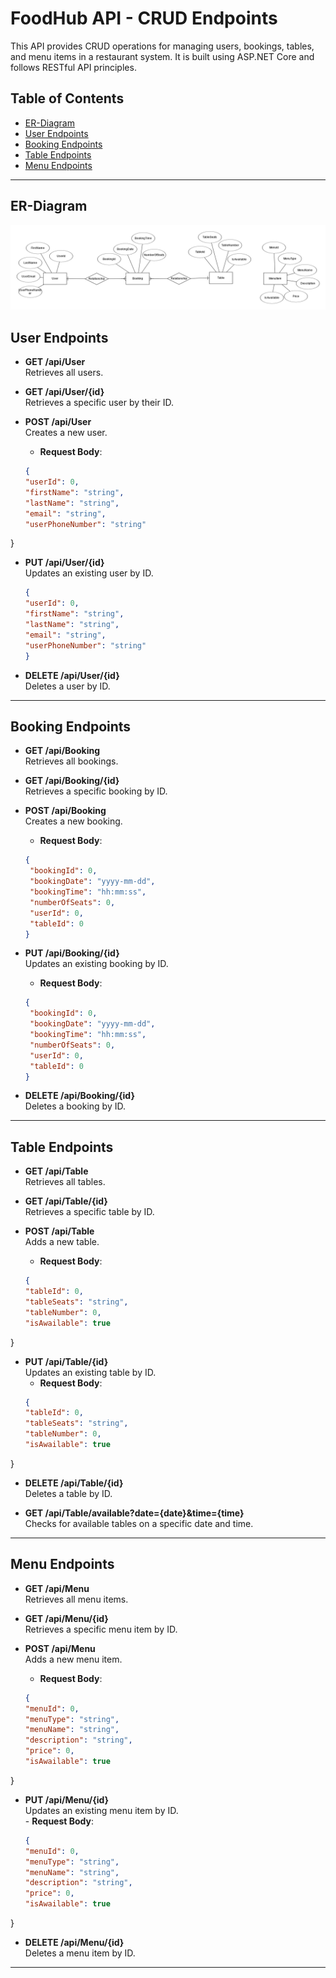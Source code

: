 # FoodHub API - CRUD Endpoints

This API provides CRUD operations for managing users, bookings, tables, and menu items in a restaurant system. It is built using ASP.NET Core and follows RESTful API principles.

## Table of Contents

- [ER-Diagram](#er-diagram)
- [User Endpoints](#user-endpoints)
- [Booking Endpoints](#booking-endpoints)
- [Table Endpoints](#table-endpoints)
- [Menu Endpoints](#menu-endpoints)

---

## ER-Diagram
![ER-Diagram](https://github.com/Jonzy81/FoodHub/blob/master/image(1).png)

## User Endpoints

- **GET /api/User**  
  Retrieves all users.

- **GET /api/User/{id}**  
  Retrieves a specific user by their ID.

- **POST /api/User**  
  Creates a new user.  
  - **Request Body**:
  ```json
  {
  "userId": 0,
  "firstName": "string",
  "lastName": "string",
  "email": "string",
  "userPhoneNumber": "string"
}

- **PUT /api/User/{id}**  
  Updates an existing user by ID.  
  ```json
  {
  "userId": 0,
  "firstName": "string",
  "lastName": "string",
  "email": "string",
  "userPhoneNumber": "string"
  }
- **DELETE /api/User/{id}**  
  Deletes a user by ID.

---

## Booking Endpoints

- **GET /api/Booking**  
  Retrieves all bookings.

- **GET /api/Booking/{id}**  
  Retrieves a specific booking by ID.

- **POST /api/Booking**  
  Creates a new booking.
  - **Request Body**:
   ```json
   {
    "bookingId": 0,
    "bookingDate": "yyyy-mm-dd",
    "bookingTime": "hh:mm:ss",
    "numberOfSeats": 0,
    "userId": 0,
    "tableId": 0
   }

- **PUT /api/Booking/{id}**  
  Updates an existing booking by ID.  
   - **Request Body**:
   ```json
   {
    "bookingId": 0,
    "bookingDate": "yyyy-mm-dd",
    "bookingTime": "hh:mm:ss",
    "numberOfSeats": 0,
    "userId": 0,
    "tableId": 0
   }

- **DELETE /api/Booking/{id}**  
  Deletes a booking by ID.

---

## Table Endpoints

- **GET /api/Table**  
  Retrieves all tables.

- **GET /api/Table/{id}**  
  Retrieves a specific table by ID.

- **POST /api/Table**  
  Adds a new table.  
  - **Request Body**:
   ```json
   {
  "tableId": 0,
  "tableSeats": "string",
  "tableNumber": 0,
  "isAwailable": true
}

- **PUT /api/Table/{id}**  
  Updates an existing table by ID.  
   - **Request Body**:
   ```json
   {
  "tableId": 0,
  "tableSeats": "string",
  "tableNumber": 0,
  "isAwailable": true
}

- **DELETE /api/Table/{id}**  
  Deletes a table by ID.

- **GET /api/Table/available?date={date}&time={time}**  
  Checks for available tables on a specific date and time.

---

## Menu Endpoints

- **GET /api/Menu**  
  Retrieves all menu items.

- **GET /api/Menu/{id}**  
  Retrieves a specific menu item by ID.

- **POST /api/Menu**  
  Adds a new menu item.  
    - **Request Body**:
   ```json
   {
  "menuId": 0,
  "menuType": "string",
  "menuName": "string",
  "description": "string",
  "price": 0,
  "isAwailable": true
}

- **PUT /api/Menu/{id}**  
  Updates an existing menu item by ID.  
      - **Request Body**:
   ```json
   {
  "menuId": 0,
  "menuType": "string",
  "menuName": "string",
  "description": "string",
  "price": 0,
  "isAwailable": true
}

- **DELETE /api/Menu/{id}**  
  Deletes a menu item by ID.

---

